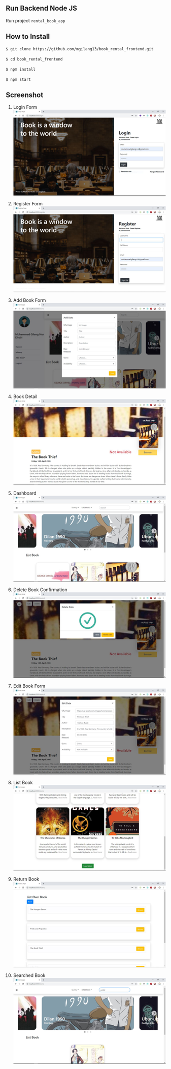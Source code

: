 ## Run Backend Node JS

Run project `rental_book_app`

## How to Install

```
$ git clone https://github.com/mgilang13/book_rental_frontend.git

$ cd book_rental_frontend

$ npm install

$ npm start
```

## Screenshot

[login]: /Screenshots/login.JPG
[register]: /Screenshots/register.JPG
[add-book]: /Screenshots/add-book.JPG
[book-detail]: /Screenshots/book-detail.JPG
[dashboard]: /Screenshots/dashboard.JPG
[delete-book]: /Screenshots/delete-book.JPG
[edit-book]: /Screenshots/edit-book.JPG
[list-book]: /Screenshots/list-book.JPG
[return-book]: /Screenshots/return-book.JPG
[searched-book]: /Screenshots/searched-book.JPG

1. Login Form
   ![alt text][login]

2. Register Form
   ![alt text][register]

3. Add Book Form
   ![alt text][add-book]

4. Book Detail
   ![alt text][book-detail]

5. Dashboard
   ![alt text][dashboard]

6. Delete Book Confirmation
   ![alt text][delete-book]

7. Edit Book Form
   ![alt text][edit-book]

8. List Book
   ![alt text][list-book]

9. Return Book
   ![alt text][return-book]

10. Searched Book
    ![alt text][searched-book]
